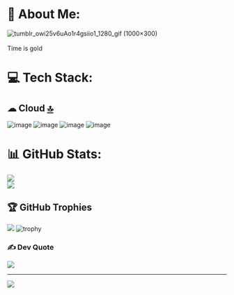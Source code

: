 # 💫 About Me:
![tumblr_owi25v6uAo1r4gsiio1_1280_gif (1000×300)](https://github.com/user-attachments/assets/5299e153-f045-46f2-a9fc-46cb47dda3a4)
<br></br>
Time is gold



# 💻 Tech Stack:
## ☁ Cloud [🔝](#menu)
 ![image](https://img.shields.io/badge/Amazon_AWS-FF9900?style=for-the-badge&logo=amazonaws&logoColor=white)
  ![image]([https://img.shields.io/badge/Amazon_AWS-FF9900?style=for-the-badge&logo=amazonaws&logoColor=white](https://img.shields.io/badge/Azure_DevOps-0078D7?style=for-the-badge&logo=azure-devops&logoColor=white))
   ![image](https://img.shields.io/badge/Amazon_AWS-FF9900?style=for-the-badge&logo=amazonaws&logoColor=white)
    ![image](https://img.shields.io/badge/Amazon_AWS-FF9900?style=for-the-badge&logo=amazonaws&logoColor=white)
    
# 📊 GitHub Stats:
![](https://github-readme-streak-stats.herokuapp.com/?user=jmsjcmc&theme=dracula&hide_border=false)<br/>
![](https://github-readme-stats.vercel.app/api/top-langs/?username=jmsjcmc&theme=dracula&count=10&hide_border=false&include_all_commits=true&count_private=true&layout=compact)


## 🏆 GitHub Trophies
![](https://github-trophies.vercel.app/?username=jmsjcmc&theme=dracula&no-frame=false&no-bg=false&margin-w=4)
![trophy](https://github-profile-trophy.vercel.app/?username=jmsjcmc&theme=dracula&no-frame=false&no-bg=false&margin-w=4)

### ✍️ Dev Quote
![](https://quotes-github-readme.vercel.app/api?type=horizontal&theme=merko)

---
[![](https://visitcount.itsvg.in/api?id=jmsjcmc&icon=5&color=0)](https://visitcount.itsvg.in)
<!-- Proudly created with GPRM ( https://gprm.itsvg.in ) -->
